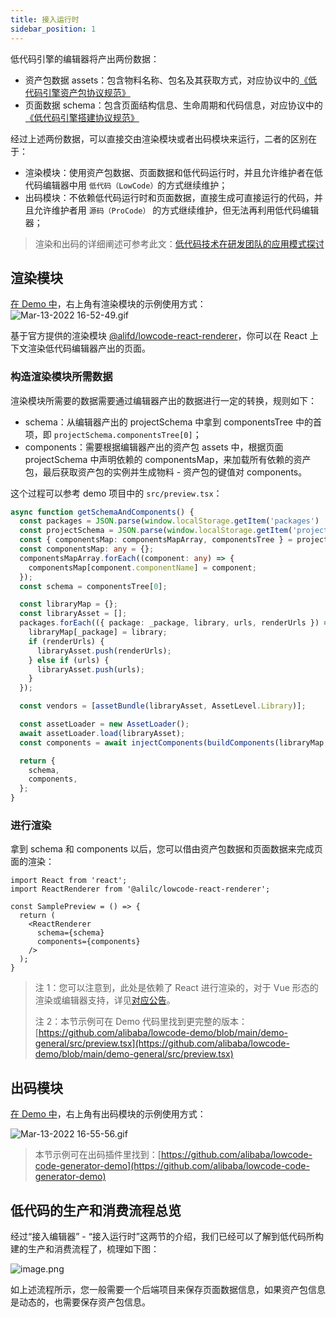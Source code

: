 ```yaml
---
title: 接入运行时
sidebar_position: 1
---
```


低代码引擎的编辑器将产出两份数据：

- 资产包数据 assets：包含物料名称、包名及其获取方式，对应协议中的[《低代码引擎资产包协议规范》](/site/docs/specs/assets-spec)
- 页面数据 schema：包含页面结构信息、生命周期和代码信息，对应协议中的[《低代码引擎搭建协议规范》](/site/docs/specs/lowcode-spec)

经过上述两份数据，可以直接交由渲染模块或者出码模块来运行，二者的区别在于：

- 渲染模块：使用资产包数据、页面数据和低代码运行时，并且允许维护者在低代码编辑器中用 `低代码（LowCode）`的方式继续维护；
- 出码模块：不依赖低代码运行时和页面数据，直接生成可直接运行的代码，并且允许维护者用 `源码（ProCode）` 的方式继续维护，但无法再利用低代码编辑器；

> 渲染和出码的详细阐述可参考此文：[低代码技术在研发团队的应用模式探讨](https://mp.weixin.qq.com/s/Ynk_wjJbmNw7fEG6UtGZbQ)

## 渲染模块

[在 Demo 中](https://lowcode-engine.cn/demo/demo-general/index.html)，右上角有渲染模块的示例使用方式：
![Mar-13-2022 16-52-49.gif](https://img.alicdn.com/imgextra/i2/O1CN01PRsEl61o7Zct5fJML_!!6000000005178-1-tps-1534-514.gif)

基于官方提供的渲染模块 [@alifd/lowcode-react-renderer](https://github.com/alibaba/lowcode-engine/tree/main/packages/react-renderer)，你可以在 React 上下文渲染低代码编辑器产出的页面。

### 构造渲染模块所需数据

渲染模块所需要的数据需要通过编辑器产出的数据进行一定的转换，规则如下：

- schema：从编辑器产出的 projectSchema 中拿到 componentsTree 中的首项，即 `projectSchema.componentsTree[0]`；
- components：需要根据编辑器产出的资产包 assets 中，根据页面 projectSchema 中声明依赖的 componentsMap，来加载所有依赖的资产包，最后获取资产包的实例并生成物料 - 资产包的键值对 components。

这个过程可以参考 demo 项目中的 `src/preview.tsx`：

```typescript
async function getSchemaAndComponents() {
  const packages = JSON.parse(window.localStorage.getItem('packages') || '');
  const projectSchema = JSON.parse(window.localStorage.getItem('projectSchema') || '');
  const { componentsMap: componentsMapArray, componentsTree } = projectSchema;
  const componentsMap: any = {};
  componentsMapArray.forEach((component: any) => {
    componentsMap[component.componentName] = component;
  });
  const schema = componentsTree[0];

  const libraryMap = {};
  const libraryAsset = [];
  packages.forEach(({ package: _package, library, urls, renderUrls }) => {
    libraryMap[_package] = library;
    if (renderUrls) {
      libraryAsset.push(renderUrls);
    } else if (urls) {
      libraryAsset.push(urls);
    }
  });

  const vendors = [assetBundle(libraryAsset, AssetLevel.Library)];

  const assetLoader = new AssetLoader();
  await assetLoader.load(libraryAsset);
  const components = await injectComponents(buildComponents(libraryMap, componentsMap));

  return {
    schema,
    components,
  };
}
```

### 进行渲染

拿到 schema 和 components 以后，您可以借由资产包数据和页面数据来完成页面的渲染：
```tsx
import React from 'react';
import ReactRenderer from '@alilc/lowcode-react-renderer';

const SamplePreview = () => {
  return (
    <ReactRenderer
      schema={schema}
      components={components}
    />
  );
}
```

> 注 1：您可以注意到，此处是依赖了 React 进行渲染的，对于 Vue 形态的渲染或编辑器支持，详见[对应公告](https://github.com/alibaba/lowcode-engine/issues/236)。
>
> 注 2：本节示例可在 Demo 代码里找到更完整的版本：[https://github.com/alibaba/lowcode-demo/blob/main/demo-general/src/preview.tsx](https://github.com/alibaba/lowcode-demo/blob/main/demo-general/src/preview.tsx)


## 出码模块

[在 Demo 中](https://lowcode-engine.cn/demo/demo-general/index.html)，右上角有出码模块的示例使用方式：

![Mar-13-2022 16-55-56.gif](https://img.alicdn.com/imgextra/i3/O1CN017CVeka27p3vwrGI1D_!!6000000007845-1-tps-1536-514.gif)

> 本节示例可在出码插件里找到：[https://github.com/alibaba/lowcode-code-generator-demo](https://github.com/alibaba/lowcode-code-generator-demo)


## 低代码的生产和消费流程总览

经过“接入编辑器” - “接入运行时”这两节的介绍，我们已经可以了解到低代码所构建的生产和消费流程了，梳理如下图：

![image.png](https://img.alicdn.com/imgextra/i3/O1CN01yiFiUc1rT32o9HpnW_!!6000000005631-2-tps-3206-1786.png)

如上述流程所示，您一般需要一个后端项目来保存页面数据信息，如果资产包信息是动态的，也需要保存资产包信息。
